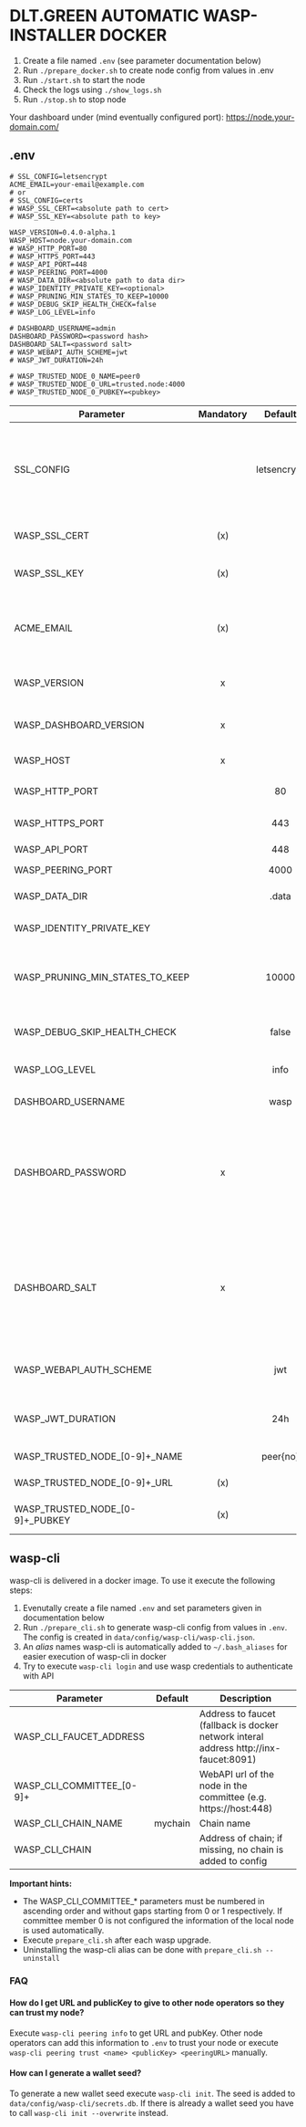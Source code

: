 # DLT.GREEN AUTOMATIC WASP-INSTALLER DOCKER

1. Create a file named `.env` (see parameter documentation below)
2. Run `./prepare_docker.sh` to create node config from values in .env
3. Run `./start.sh` to start the node
4. Check the logs using `./show_logs.sh`
5. Run `./stop.sh` to stop node

Your dashboard under (mind eventually configured port):
https://node.your-domain.com/

## .env

```
# SSL_CONFIG=letsencrypt
ACME_EMAIL=your-email@example.com
# or
# SSL_CONFIG=certs
# WASP_SSL_CERT=<absolute path to cert>
# WASP_SSL_KEY=<absolute path to key>

WASP_VERSION=0.4.0-alpha.1
WASP_HOST=node.your-domain.com
# WASP_HTTP_PORT=80
# WASP_HTTPS_PORT=443
# WASP_API_PORT=448
# WASP_PEERING_PORT=4000
# WASP_DATA_DIR=<absolute path to data dir>
# WASP_IDENTITY_PRIVATE_KEY=<optional>
# WASP_PRUNING_MIN_STATES_TO_KEEP=10000
# WASP_DEBUG_SKIP_HEALTH_CHECK=false
# WASP_LOG_LEVEL=info

# DASHBOARD_USERNAME=admin
DASHBOARD_PASSWORD=<password hash>
DASHBOARD_SALT=<password salt>
# WASP_WEBAPI_AUTH_SCHEME=jwt
# WASP_JWT_DURATION=24h

# WASP_TRUSTED_NODE_0_NAME=peer0
# WASP_TRUSTED_NODE_0_URL=trusted.node:4000
# WASP_TRUSTED_NODE_0_PUBKEY=<pubkey>
```

| Parameter                         | Mandatory |   Default    | Description                                                                                                                                                                                                        |
|-----------------------------------|:---------:|:------------:|--------------------------------------------------------------------------------------------------------------------------------------------------------------------------------------------------------------------|
| SSL_CONFIG                        |           | letsencrypt  | Allowed values: `certs`, `letsencrypt`. Default: `letsencrypt`. If set to certs `WASP_SSL_CERT` and `WASP_SSL_KEY` are used otherwise letsencrypt is used by default.                                              |
| WASP_SSL_CERT                     |    (x)    |              | Absolute path to SSL certificate (mandatory if `SSL_CONFIG=certs`)                                                                                                                                                 |
| WASP_SSL_KEY                      |    (x)    |              | Absolute path to SSL private key (mandatory if `SSL_CONFIG=certs`)                                                                                                                                                 |
| ACME_EMAIL                        |    (x)    |              | Mail address used to fetch SSL certificate from letsencrypt (mandatory if `SSL_CONFIG` not set or is set to `letsencrypt`).                                                                                        |                                |
| WASP_VERSION                      |     x     |              | Version of `iotaledger/wasp` docker image to use                                                                                                                                                                   |
| WASP_DASHBOARD_VERSION            |     x     |              | Version of `iotaledger/wasp-dashboard` docker image to use                                                                                                                                                         |
| WASP_HOST                         |     x     |              | Host domain name e.g. `wasp.dlt.green`                                                                                                                                                                             |
| WASP_HTTP_PORT                    |           |      80      | HTTP port to access dashboard. Must be 80 if letsencrypt is used.                                                                                                                                                  |
| WASP_HTTPS_PORT                   |           |     443      | HTTPS port to access dashboard                                                                                                                                                                                     |
| WASP_API_PORT                     |           |     448      | HTTPS port to access webapi                                                                                                                                                                                        |
| WASP_PEERING_PORT                 |           |     4000     | Peering port                                                                                                                                                                                                       |
| WASP_DATA_DIR                     |           |    .data     | Directory containing configuration, database etc.                                                                                                                                                                  |
| WASP_IDENTITY_PRIVATE_KEY         |           |              | Private key used to derive the node identity                                                                                                                                                                       |
| WASP_PRUNING_MIN_STATES_TO_KEEP   |           |    10000     | Minimum number of states to keep in the database. If the number of states exceeds this value, the oldest states are pruned.                                                                                        |
| WASP_DEBUG_SKIP_HEALTH_CHECK      |           |    false     | Set to true if health check should be skipped                                                                                                                                                                      |
| WASP_LOG_LEVEL                    |           |     info     | Log level of the node (e.g. debug, info, warn etc.)                                                                                                                                                                |
| DASHBOARD_USERNAME                |           |     wasp     | Username to access dashboard                                                                                                                                                                                       |
| DASHBOARD_PASSWORD                |     x     |              | Password hash (can be generated with `docker run --rm -it iotaledger/hornet:2.0-rc tool pwd-hash` or non-interactively with `docker run --rm iotaledger/hornet:2.0-rc tool pwd-hash --json --password <password>`) |
| DASHBOARD_SALT                    |     x     |              | Password salt (can be generated with `docker run --rm -it iotaledger/hornet:2.0-rc tool pwd-hash` or non-interactively with `docker run --rm iotaledger/hornet:2.0-rc tool pwd-hash --json --password <password>`) |
| WASP_WEBAPI_AUTH_SCHEME           |           |     jwt      | Defines scheme of authentication of client with the wasp node e.g. basic or jwt                                                                                                                                    |
| WASP_JWT_DURATION                 |           |     24h      | Defines how log jwt tokens are valid (is used for webapi and dashboard)                                                                                                                                            |
| WASP_TRUSTED_NODE_\[0-9\]+_NAME   |           |   peer{no}   | Name of trusted node / access node for evm                                                                                                                                                                         |
| WASP_TRUSTED_NODE_\[0-9\]+_URL    |    (x)    |              | URL of trusted node / access node for evm                                                                                                                                                                          |
| WASP_TRUSTED_NODE_\[0-9\]+_PUBKEY |    (x)    |              | PublicKey of trusted node / access node for evm                                                                                                                                                                    |

## wasp-cli

wasp-cli is delivered in a docker image. To use it execute the following steps:

1. Evenutally create a file named `.env` and set parameters given in documentation below
2. Run `./prepare_cli.sh` to generate wasp-cli config from values in `.env`. The config is created
   in `data/config/wasp-cli/wasp-cli.json`.
3. An _alias_ names wasp-cli is automatically added to `~/.bash_aliases` for easier execution of wasp-cli in docker
4. Try to execute `wasp-cli login` and use wasp credentials to authenticate with API

| Parameter                   | Default | Description                                                                           |
|-----------------------------|---------|---------------------------------------------------------------------------------------|
| WASP_CLI_FAUCET_ADDRESS     |         | Address to faucet (fallback is docker network interal address http://inx-faucet:8091) |
| WASP_CLI_COMMITTEE_\[0-9\]+ |         | WebAPI url of the node in the committee (e.g. https://host:448)                       |
| WASP_CLI_CHAIN_NAME         | mychain | Chain name                                                                            |
| WASP_CLI_CHAIN              |         | Address of chain; if missing, no chain is added to config                             |

**Important hints:**

- The WASP_CLI_COMMITTEE_* parameters must be numbered in ascending order and without gaps starting from 0 or 1
  respectively. If committee member 0 is not configured the information of the local node is used automatically.
- Execute `prepare_cli.sh` after each wasp upgrade.
- Uninstalling the wasp-cli alias can be done with `prepare_cli.sh --uninstall`

### FAQ

#### How do I get URL and publicKey to give to other node operators so they can trust my node?

Execute `wasp-cli peering info` to get URL and pubKey. Other node operators can add this information to `.env` to trust
your node or execute `wasp-cli peering trust <name> <publicKey> <peeringURL>` manually.

#### How can I generate a wallet seed?

To generate a new wallet seed execute `wasp-cli init`. The seed is added to `data/config/wasp-cli/secrets.db`. If there
is already a wallet seed you have to call `wasp-cli init --overwrite` instead.
